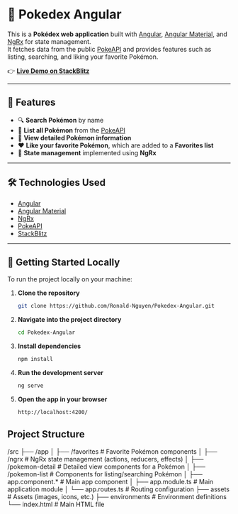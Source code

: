 # 🧭 Pokedex Angular

This is a **Pokédex web application** built with [Angular](https://angular.io/), [Angular Material](https://material.angular.io/), and [NgRx](https://ngrx.io/) for state management.  
It fetches data from the public [PokeAPI](https://pokeapi.co/) and provides features such as listing, searching, and liking your favorite Pokémon.

👉 [**Live Demo on StackBlitz**](https://stackblitz.com/~/github.com/Ronald-Nguyen/Pokedex-Angular)

---

## 🚀 Features

- 🔍 **Search Pokémon** by name
- 📜 **List all Pokémon** from the [PokeAPI](https://pokeapi.co/)
- 📄 **View detailed Pokémon information**
- ❤️ **Like your favorite Pokémon**, which are added to a **Favorites list**
- 🔄 **State management** implemented using **NgRx**

---

## 🛠️ Technologies Used

- [Angular](https://angular.io/)
- [Angular Material](https://material.angular.io/)
- [NgRx](https://ngrx.io/)
- [PokeAPI](https://pokeapi.co/)
- [StackBlitz](https://stackblitz.com/)

---

## 🧪 Getting Started Locally

To run the project locally on your machine:

1. **Clone the repository**
   ```bash
   git clone https://github.com/Ronald-Nguyen/Pokedex-Angular.git
2. **Navigate into the project directory**
   ```bash
   cd Pokedex-Angular
3. **Install dependencies**
   ```bash
   npm install
4. **Run the development server**
   ```bash
   ng serve
5. **Open the app in your browser**
   ```bash
   http://localhost:4200/

## Project Structure
/src
 ├── /app
 │    ├── /favorites         # Favorite Pokémon components
 │    ├── /ngrx              # NgRx state management (actions, reducers, effects)
 │    ├── /pokemon-detail    # Detailed view components for a Pokémon
 │    ├── /pokemon-list      # Components for listing/searching Pokémon
 │    ├── app.component.*     # Main app component
 │    ├── app.module.ts       # Main application module
 │    └── app.routes.ts       # Routing configuration
 ├── assets                  # Assets (images, icons, etc.)
 ├── environments            # Environment definitions
 └── index.html              # Main HTML file

